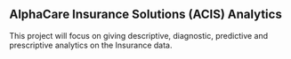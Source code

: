 ## AlphaCare Insurance Solutions (ACIS) Analytics

This project will focus on giving descriptive, diagnostic, predictive and prescriptive analytics on the Insurance data. 